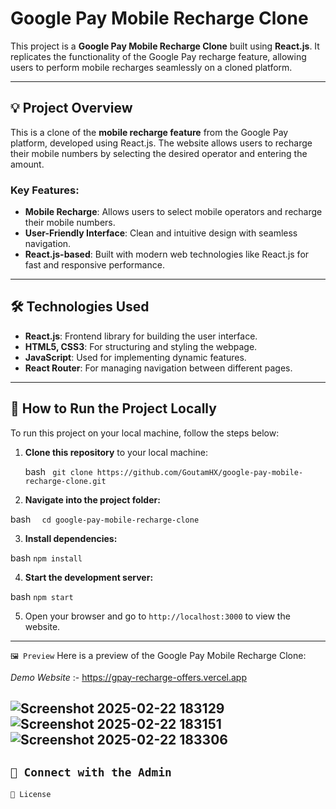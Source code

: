 # Google Pay Mobile Recharge Clone

This project is a **Google Pay Mobile Recharge Clone** built using **React.js**. It replicates the functionality of the Google Pay recharge feature, allowing users to perform mobile recharges seamlessly on a cloned platform.

---

## 💡 Project Overview

This is a clone of the **mobile recharge feature** from the Google Pay platform, developed using React.js. The website allows users to recharge their mobile numbers by selecting the desired operator and entering the amount.

### Key Features:

- **Mobile Recharge**: Allows users to select mobile operators and recharge their mobile numbers.
- **User-Friendly Interface**: Clean and intuitive design with seamless navigation.
- **React.js-based**: Built with modern web technologies like React.js for fast and responsive performance.
---

## 🛠️ Technologies Used

- **React.js**: Frontend library for building the user interface.
- **HTML5, CSS3**: For structuring and styling the webpage.
- **JavaScript**: Used for implementing dynamic features.
- **React Router**: For managing navigation between different pages.
---

## 🚀 How to Run the Project Locally

To run this project on your local machine, follow the steps below:

1. **Clone this repository** to your local machine:

   bash 
  `` git clone https://github.com/GoutamHX/google-pay-mobile-recharge-clone.git``
   
2. **Navigate into the project folder:**

bash
 ``  cd google-pay-mobile-recharge-clone``

3. **Install dependencies:**

bash
``npm install``

4. **Start the development server:**

bash
``npm start``

5. Open your browser and go to `http://localhost:3000` to view the website.
---

`🖼️ Preview`
Here is a preview of the Google Pay Mobile Recharge Clone:

*Demo Website* :- https://gpay-recharge-offers.vercel.app 

![Screenshot 2025-02-22 183129](https://github.com/user-attachments/assets/d8b6fee6-29d9-4a8b-93e7-5d768a5ce71a)
![Screenshot 2025-02-22 183151](https://github.com/user-attachments/assets/5762cd86-6088-499e-8b51-074edf6db1aa)
![Screenshot 2025-02-22 183306](https://github.com/user-attachments/assets/450b3c82-690c-49bc-adb3-6f8a6e6dd9e9)
---
`📢 Connect with the Admin`
---
`📄 License`
